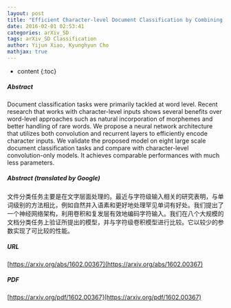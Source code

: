 ```yaml
---
layout: post
title: "Efficient Character-level Document Classification by Combining Convolution and Recurrent Layers"
date: 2016-02-01 02:53:41
categories: arXiv_SD
tags: arXiv_SD Classification
author: Yijun Xiao, Kyunghyun Cho
mathjax: true
---
```


* content
{:toc}

##### Abstract
Document classification tasks were primarily tackled at word level. Recent research that works with character-level inputs shows several benefits over word-level approaches such as natural incorporation of morphemes and better handling of rare words. We propose a neural network architecture that utilizes both convolution and recurrent layers to efficiently encode character inputs. We validate the proposed model on eight large scale document classification tasks and compare with character-level convolution-only models. It achieves comparable performances with much less parameters.

##### Abstract (translated by Google)
文件分类任务主要是在文字层面处理的。最近与字符级输入相关的研究表明，与单词级别的方法相比，例如自然并入语素和更好地处理罕见单词有好处。我们提出了一个神经网络架构，利用卷积和复发层有效地编码字符输入。我们在八个大规模的文档分类任务上验证所提出的模型，并与字符级卷积模型进行比较。它以较少的参数实现了可比较的性能。

##### URL
[https://arxiv.org/abs/1602.00367](https://arxiv.org/abs/1602.00367)

##### PDF
[https://arxiv.org/pdf/1602.00367](https://arxiv.org/pdf/1602.00367)

